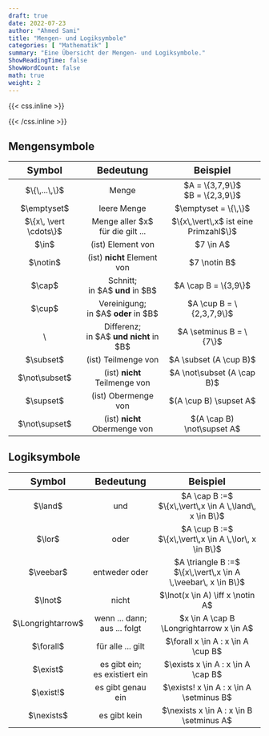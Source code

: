```yaml
---
draft: true
date: 2022-07-23
author: "Ahmed Sami"
title: "Mengen- und Logiksymbole"
categories: [ "Mathematik" ]
summary: "Eine Übersicht der Mengen- und Logiksymbole."
ShowReadingTime: false
ShowWordCount: false
math: true
weight: 2
---
```


{{< css.inline >}}

<style>
@media only screen and (min-width: 800px) {
    #sm-tb table,#sm-tb thead,#sm-tb tbody,#sm-tb th,#sm-tb td,#sm-tb tr{text-align: center}
    #sm-tb thead tr th{font-size: 1.2rem;}
}
@media only screen and (max-width: 800px) {
    #sm-tb table,#sm-tb thead,#sm-tb tbody,#sm-tb th,#sm-tb td,#sm-tb tr{display: block;overflow: hidden;}
    #sm-tb thead tr{position: absolute;top: -9999px;left: -9999px;}
    #sm-tb tr {border: 2px solid var(--border);border-bottom: 0; margin-bottom: 12px}
    #sm-tb td {
        border: none;
        border-bottom: 2px solid var(--border);
        position: relative;
        padding: 12px 12px 12px 32%;
        white-space: normal;
        text-align:center;
        font-size: 1.05rem;
    }
    #sm-tb td:before {
        position: absolute;
        top: 50%;
        transform: translate(0, -50%);
        left: 12px;
        width: 30%;
        padding-right: 10px;
        white-space: nowrap;
        text-align:center;
        font-size: 1.05rem;
        font-weight: bold;
    }
    #sm-tb td:before {content: attr(data-title);}
}
</style>

{{< /css.inline >}}

## Mengensymbole

<table id="sm-tb" style="display: table">
    <thead>
        <tr>
            <th>Symbol</th>
            <th>Bedeutung</th>
            <th>Beispiel</th>
        </tr>
    </thead>
    <tbody>
        <tr>
            <td data-title="Symbol">$\{\,...\,\}$</td>
            <td data-title="Bedeutung">Menge</td>
            <td data-title="Beispiel">$A = \{3,7,9\}$<br>$B = \{2,3,9\}$</td>
        </tr>
        <tr>
            <td data-title="Symbol">$\emptyset$</td>
            <td data-title="Bedeutung">leere Menge</td>
            <td data-title="Beispiel">$\emptyset = \{\,\}$</td>
        </tr>
        <tr>
            <td data-title="Symbol">$\{x\, \vert \cdots\}$</td>
            <td data-title="Bedeutung">Menge aller $x$<br>für die gilt ...</td>
            <td data-title="Beispiel">$\{x\,\vert\,x$ ist eine Primzahl$\}$</td>
        </tr>
        <tr>
            <td data-title="Symbol">$\in$</td>
            <td data-title="Bedeutung">(ist) Element von</td>
            <td data-title="Beispiel">$7 \in A$</td>
        </tr>
        <tr>
            <td data-title="Symbol">$\notin$</td>
            <td data-title="Bedeutung">(ist) <span style="font-weight: bold">nicht</span> Element von</td>
            <td data-title="Beispiel">$7 \notin B$</td>
        </tr>
        <tr>
            <td data-title="Symbol">$\cap$</td>
            <td data-title="Bedeutung">Schnitt;<br>in $A$ <span style="font-weight: bold">und</span> in $B$</td>
            <td data-title="Beispiel">$A \cap B = \{3,9\}$</td>
        </tr>
        <tr>
            <td data-title="Symbol">$\cup$</td>
            <td data-title="Bedeutung">Vereinigung;<br>in $A$ <span style="font-weight: bold">oder</span> in $B$</td>
            <td data-title="Beispiel">$A \cup B = \{2,3,7,9\}$</td>
        </tr>
        <tr>
            <td data-title="Symbol">\</td>
            <td data-title="Bedeutung">Differenz;<br>in $A$ <span style="font-weight: bold">und nicht</span> in $B$</td>
            <td data-title="Beispiel">$A \setminus B = \{7\}$</td>
        </tr>
        <tr>
            <td data-title="Symbol">$\subset$</td>
            <td data-title="Bedeutung">(ist) Teilmenge von</td>
            <td data-title="Beispiel">$A \subset (A \cup B)$</td>
        </tr>
        <tr>
            <td data-title="Symbol">$\not\subset$</td>
            <td data-title="Bedeutung">(ist) <span style="font-weight: bold">nicht</span> Teilmenge von</td>
            <td data-title="Beispiel">$A \not\subset (A \cap B)$</td>
        </tr>
        <tr>
            <td data-title="Symbol">$\supset$</td>
            <td data-title="Bedeutung">(ist) Obermenge von</td>
            <td data-title="Beispiel">$(A \cup B) \supset A$</td>
        </tr>
        <tr>
            <td data-title="Symbol">$\not\supset$</td>
            <td data-title="Bedeutung">(ist) <span style="font-weight: bold">nicht</span> Obermenge von</td>
            <td data-title="Beispiel">$(A \cap B) \not\supset A$</td>
        </tr>
    </tbody>
</table>

## Logiksymbole

<table id="sm-tb" style="display: table;">
    <thead>
        <tr>
            <th>Symbol</th>
            <th>Bedeutung</th>
            <th>Beispiel</th>
        </tr>
    </thead>
    <tbody>
        <tr>
            <td data-title="Symbol">$\land$</td>
            <td data-title="Bedeutung">und</td>
            <td data-title="Beispiel">$A \cap B :=$<br>$\{x\,\vert\,x \in A \,\land\, x \in B\}$</td>
        </tr>
        <tr>
            <td data-title="Symbol">$\lor$</td>
            <td data-title="Bedeutung">oder</td>
            <td data-title="Beispiel">$A \cup B :=$<br>$\{x\,\vert\,x \in A \,\lor\, x \in B\}$</td>
        </tr>
        <tr>
            <td data-title="Symbol">$\veebar$</td>
            <td data-title="Bedeutung">entweder oder</td>
            <td data-title="Beispiel">$A \triangle B :=$<br>$\{x\,\vert\,x \in A \,\veebar\, x \in B\}$</td>
        </tr>
        <tr>
            <td data-title="Symbol">$\lnot$</td>
            <td data-title="Bedeutung">nicht</td>
            <td data-title="Beispiel">$\lnot(x \in A) \iff x \notin A$</td>
        </tr>
        <tr>
            <td data-title="Symbol">$\Longrightarrow$</td>
            <td data-title="Bedeutung">wenn ... dann;<br>aus ... folgt</td>
            <td data-title="Beispiel">$x \in A \cap B \Longrightarrow x \in A$</td>
        </tr>
        <tr>
            <td data-title="Symbol">$\forall$</td>
            <td data-title="Bedeutung">für alle ... gilt</td>
            <td data-title="Beispiel">$\forall x \in A : x \in A \cup B$</td>
        </tr>
        <tr>
            <td data-title="Symbol">$\exist$</td>
            <td data-title="Bedeutung">es gibt ein; <br>es existiert ein</td>
            <td data-title="Beispiel">$\exists x \in A : x \in A \cap B$</td>
        </tr>
        <tr>
            <td data-title="Symbol">$\exist!$</td>
            <td data-title="Bedeutung">es gibt genau ein</td>
            <td data-title="Beispiel">$\exists! x \in A : x \in A \setminus B$</td>
        </tr>
        <tr>
            <td data-title="Symbol">$\nexists$</td>
            <td data-title="Bedeutung">es gibt kein</td>
            <td data-title="Beispiel">$\nexists x \in A : x \in B \setminus A$</td>
        </tr>
    </tbody>
</table>
